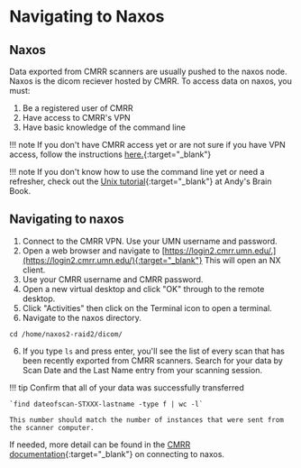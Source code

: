 # Navigating to Naxos

## Naxos
Data exported from CMRR scanners are usually pushed to the naxos node. Naxos is the dicom reciever hosted by CMRR. To access data on naxos, you must:

1. Be a registered user of CMRR 
2. Have access to CMRR's VPN 
3. Have basic knowledge of the command line

!!! note
    If you don't have CMRR access yet or are not sure if you have VPN access, follow the instructions [here.](../cmrr/user.md){:target="_blank"}

!!! note
    If you don't know how to use the command line yet or need a refresher, check out the [Unix tutorial](https://andysbrainbook.readthedocs.io/en/latest/unix/Unix_Intro.html){:target="_blank"} at Andy's Brain Book. 

## Navigating to naxos

1. Connect to the CMRR VPN. Use your UMN username and password. 
2. Open a web browser and navigate to [https://login2.cmrr.umn.edu/.](https://login2.cmrr.umn.edu/){:target="_blank"} This will open an NX client. 
3. Use your CMRR username and CMRR password. 
4. Open a new virtual desktop and click "OK" through to the remote desktop. 
5. Click "Activities" then click on the Terminal icon to open a terminal. 
6. Navigate to the naxos directory. 

`cd /home/naxos2-raid2/dicom/`

6. If you type `ls` and press enter, you'll see the list of every scan that has been recently exported from CMRR scanners. Search for your data by Scan Date and the Last Name entry from your scanning session. 

!!! tip
    Confirm that all of your data was successfully transferred

    `find dateofscan-STXXX-lastname -type f | wc -l`

    This number should match the number of instances that were sent from the scanner computer. 

If needed, more detail can be found in the [CMRR documentation](https://www.cmrr.umn.edu/computeruser/nc-cms/content/upload/C104-05%20-%20Connecting%20Macs%20to%20CMRR%20servers%20with%20NX%201.4.pdf){:target="_blank"} on connecting to naxos. 
